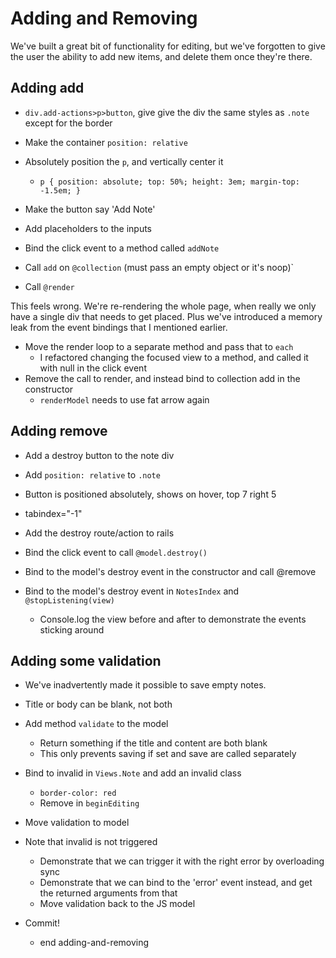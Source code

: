 Adding and Removing
==

We've built a great bit of functionality for editing, but we've forgotten to
give the user the ability to add new items, and delete them once they're there.

Adding add
--

- `div.add-actions>p>button`, give give the div the same styles as `.note`
  except for the border
- Make the container `position: relative`
- Absolutely position the `p`, and vertically center it
  - `
    p {
      position: absolute;
      top: 50%;
      height: 3em;
      margin-top: -1.5em;
    }
    `
- Make the button say 'Add Note'
- Add placeholders to the inputs

- Bind the click event to a method called `addNote`
- Call `add` on `@collection` (must pass an empty object or it's noop)`
- Call `@render`

This feels wrong. We're re-rendering the whole page, when really we only have a
single div that needs to get placed. Plus we've introduced a memory leak from
the event bindings that I mentioned earlier.

- Move the render loop to a separate method and pass that to `each`
  - I refactored changing the focused view to a method, and called it with null
    in the click event
- Remove the call to render, and instead bind to collection add in the
  constructor
  - `renderModel` needs to use fat arrow again

Adding remove
--

- Add a destroy button to the note div
- Add `position: relative` to `.note`
- Button is positioned absolutely, shows on hover, top 7 right 5
- tabindex="-1"

- Add the destroy route/action to rails
- Bind the click event to call `@model.destroy()`
- Bind to the model's destroy event in the constructor and call @remove
- Bind to the model's destroy event in `NotesIndex` and `@stopListening(view)`
  - Console.log the view before and after to demonstrate the events sticking
    around

Adding some validation
--

- We've inadvertently made it possible to save empty notes.
- Title or body can be blank, not both
- Add method `validate` to the model
  - Return something if the title and content are both blank
  - This only prevents saving if set and save are called separately

- Bind to invalid in `Views.Note` and add an invalid class
  - `border-color: red`
  - Remove in `beginEditing`

- Move validation to model
- Note that invalid is not triggered
  - Demonstrate that we can trigger it with the right error by overloading sync
  - Demonstrate that we can bind to the 'error' event instead, and get the
    returned arguments from that
  - Move validation back to the JS model

- Commit!
  - end adding-and-removing
